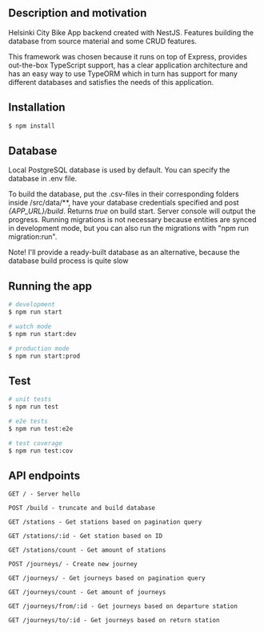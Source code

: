 ## Description and motivation

Helsinki City Bike App backend created with NestJS. Features building the database from source material and some CRUD features.

This framework was chosen because it runs on top of Express, provides out-the-box TypeScript support, has a clear application architecture and has an easy way to use TypeORM which in turn has support for many different databases and satisfies the needs of this application.

## Installation

```bash
$ npm install
```

## Database

Local PostgreSQL database is used by default. You can specify the database in .env file.

To build the database, put the .csv-files in their corresponding folders inside /src/data/\*\*, have your database credentials specified and post _{APP_URL}/build_. Returns _true_ on build start. Server console will output the progress. Running migrations is not necessary because entities are synced in development mode, but you can also run the migrations with "npm run migration:run".

Note! I'll provide a ready-built database as an alternative, because the database build process is quite slow

## Running the app

```bash
# development
$ npm run start

# watch mode
$ npm run start:dev

# production mode
$ npm run start:prod
```

## Test

```bash
# unit tests
$ npm run test

# e2e tests
$ npm run test:e2e

# test coverage
$ npm run test:cov
```

## API endpoints

```
GET / - Server hello
```

```
POST /build - truncate and build database
```

```
GET /stations - Get stations based on pagination query
```

```
GET /stations/:id - Get station based on ID
```

```
GET /stations/count - Get amount of stations
```

```
POST /journeys/ - Create new journey
```

```
GET /journeys/ - Get journeys based on pagination query
```

```
GET /journeys/count - Get amount of journeys
```

```
GET /journeys/from/:id - Get journeys based on departure station
```

```
GET /journeys/to/:id - Get journeys based on return station
```
